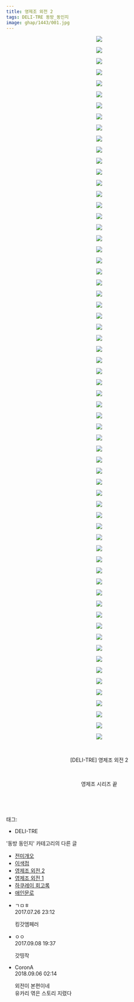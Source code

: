 ```yaml
---
title: 영제조 외전 2
tags: DELI-TRE 동방_동인지
image: ghap/1443/001.jpg
---
```

<div class="article">
<p style="text-align: center; clear: none; float: none;"><img src="{{ site.nasurl }}/ghap/1443/001.jpg"/></p>
<p style="text-align: center; clear: none; float: none;"><img src="{{ site.nasurl }}/ghap/1443/002.jpg"/></p>
<p style="text-align: center; clear: none; float: none;"><img src="{{ site.nasurl }}/ghap/1443/003.jpg"/></p>
<p style="text-align: center; clear: none; float: none;"><img src="{{ site.nasurl }}/ghap/1443/004.jpg"/></p>
<p style="text-align: center; clear: none; float: none;"><img src="{{ site.nasurl }}/ghap/1443/005.jpg"/></p>
<p style="text-align: center; clear: none; float: none;"><img src="{{ site.nasurl }}/ghap/1443/006.jpg"/></p>
<p style="text-align: center; clear: none; float: none;"><img src="{{ site.nasurl }}/ghap/1443/007.jpg"/></p>
<p style="text-align: center; clear: none; float: none;"><img src="{{ site.nasurl }}/ghap/1443/008.jpg"/></p>
<p style="text-align: center; clear: none; float: none;"><img src="{{ site.nasurl }}/ghap/1443/009.jpg"/></p>
<p style="text-align: center; clear: none; float: none;"><img src="{{ site.nasurl }}/ghap/1443/010.jpg"/></p>
<p style="text-align: center; clear: none; float: none;"><img src="{{ site.nasurl }}/ghap/1443/011.jpg"/></p>
<p style="text-align: center; clear: none; float: none;"><img src="{{ site.nasurl }}/ghap/1443/012.jpg"/></p>
<p style="text-align: center; clear: none; float: none;"><img src="{{ site.nasurl }}/ghap/1443/013.jpg"/></p>
<p style="text-align: center; clear: none; float: none;"><img src="{{ site.nasurl }}/ghap/1443/014.jpg"/></p>
<p style="text-align: center; clear: none; float: none;"><img src="{{ site.nasurl }}/ghap/1443/015.jpg"/></p>
<p style="text-align: center; clear: none; float: none;"><img src="{{ site.nasurl }}/ghap/1443/016.jpg"/></p>
<p style="text-align: center; clear: none; float: none;"><img src="{{ site.nasurl }}/ghap/1443/017.jpg"/></p>
<p style="text-align: center; clear: none; float: none;"><img src="{{ site.nasurl }}/ghap/1443/018.jpg"/></p>
<p style="text-align: center; clear: none; float: none;"><img src="{{ site.nasurl }}/ghap/1443/019.jpg"/></p>
<p style="text-align: center; clear: none; float: none;"><img src="{{ site.nasurl }}/ghap/1443/020.jpg"/></p>
<p style="text-align: center; clear: none; float: none;"><img src="{{ site.nasurl }}/ghap/1443/021.jpg"/></p>
<p style="text-align: center; clear: none; float: none;"><img src="{{ site.nasurl }}/ghap/1443/022.jpg"/></p>
<p style="text-align: center; clear: none; float: none;"><img src="{{ site.nasurl }}/ghap/1443/023.jpg"/></p>
<p style="text-align: center; clear: none; float: none;"><img src="{{ site.nasurl }}/ghap/1443/024.jpg"/></p>
<p style="text-align: center; clear: none; float: none;"><img src="{{ site.nasurl }}/ghap/1443/025.jpg"/></p>
<p style="text-align: center; clear: none; float: none;"><img src="{{ site.nasurl }}/ghap/1443/026.jpg"/></p>
<p style="text-align: center; clear: none; float: none;"><img src="{{ site.nasurl }}/ghap/1443/027.jpg"/></p>
<p style="text-align: center; clear: none; float: none;"><img src="{{ site.nasurl }}/ghap/1443/028.jpg"/></p>
<p style="text-align: center; clear: none; float: none;"><img src="{{ site.nasurl }}/ghap/1443/029.jpg"/></p>
<p style="text-align: center; clear: none; float: none;"><img src="{{ site.nasurl }}/ghap/1443/030.jpg"/></p>
<p style="text-align: center; clear: none; float: none;"><img src="{{ site.nasurl }}/ghap/1443/031.jpg"/></p>
<p style="text-align: center; clear: none; float: none;"><img src="{{ site.nasurl }}/ghap/1443/032.jpg"/></p>
<p style="text-align: center; clear: none; float: none;"><img src="{{ site.nasurl }}/ghap/1443/033.jpg"/></p>
<p style="text-align: center; clear: none; float: none;"><img src="{{ site.nasurl }}/ghap/1443/034.jpg"/></p>
<p style="text-align: center; clear: none; float: none;"><img src="{{ site.nasurl }}/ghap/1443/035.jpg"/></p>
<p style="text-align: center; clear: none; float: none;"><img src="{{ site.nasurl }}/ghap/1443/036.jpg"/></p>
<p style="text-align: center; clear: none; float: none;"><img src="{{ site.nasurl }}/ghap/1443/037.jpg"/></p>
<p style="text-align: center; clear: none; float: none;"><img src="{{ site.nasurl }}/ghap/1443/038.jpg"/></p>
<p style="text-align: center; clear: none; float: none;"><img src="{{ site.nasurl }}/ghap/1443/039.jpg"/></p>
<p style="text-align: center; clear: none; float: none;"><img src="{{ site.nasurl }}/ghap/1443/040.jpg"/></p>
<p style="text-align: center; clear: none; float: none;"><img src="{{ site.nasurl }}/ghap/1443/041.jpg"/></p>
<p style="text-align: center; clear: none; float: none;"><img src="{{ site.nasurl }}/ghap/1443/042.jpg"/></p>
<p style="text-align: center; clear: none; float: none;"><img src="{{ site.nasurl }}/ghap/1443/043.jpg"/></p>
<p style="text-align: center; clear: none; float: none;"><img src="{{ site.nasurl }}/ghap/1443/044.jpg"/></p>
<p style="text-align: center; clear: none; float: none;"><img src="{{ site.nasurl }}/ghap/1443/045.jpg"/></p>
<p style="text-align: center; clear: none; float: none;"><img src="{{ site.nasurl }}/ghap/1443/046.jpg"/></p>
<p style="text-align: center; clear: none; float: none;"><img src="{{ site.nasurl }}/ghap/1443/047.jpg"/></p>
<p style="text-align: center; clear: none; float: none;"><img src="{{ site.nasurl }}/ghap/1443/048.jpg"/></p>
<p style="text-align: center; clear: none; float: none;"><img src="{{ site.nasurl }}/ghap/1443/049.jpg"/></p>
<p style="text-align: center; clear: none; float: none;"><img src="{{ site.nasurl }}/ghap/1443/050.jpg"/></p>
<p style="text-align: center; clear: none; float: none;"><img src="{{ site.nasurl }}/ghap/1443/051.jpg"/></p>
<p style="text-align: center; clear: none; float: none;"><img src="{{ site.nasurl }}/ghap/1443/052.jpg"/></p>
<p style="text-align: center; clear: none; float: none;"><img src="{{ site.nasurl }}/ghap/1443/053.jpg"/></p>
<p style="text-align: center; clear: none; float: none;"><img src="{{ site.nasurl }}/ghap/1443/054.jpg"/></p>
<p style="text-align: center; clear: none; float: none;"><img src="{{ site.nasurl }}/ghap/1443/055.jpg"/></p>
<p style="text-align: center; clear: none; float: none;"><img src="{{ site.nasurl }}/ghap/1443/056.jpg"/></p>
<p style="text-align: center; clear: none; float: none;"><img src="{{ site.nasurl }}/ghap/1443/057.jpg"/></p>
<p style="text-align: center; clear: none; float: none;"><img src="{{ site.nasurl }}/ghap/1443/058.jpg"/></p>
<p style="text-align: center; clear: none; float: none;"><img src="{{ site.nasurl }}/ghap/1443/059.jpg"/></p>
<p style="text-align: center; clear: none; float: none;"><img src="{{ site.nasurl }}/ghap/1443/060.jpg"/></p>
<p style="text-align: center; clear: none; float: none;"><img src="{{ site.nasurl }}/ghap/1443/061.jpg"/></p>
<p style="text-align: center; clear: none; float: none;"><img src="{{ site.nasurl }}/ghap/1443/062.jpg"/></p>
<p style="text-align: center; clear: none; float: none;"><img src="{{ site.nasurl }}/ghap/1443/063.jpg"/></p>
<p style="text-align: center; clear: none; float: none;"><img src="{{ site.nasurl }}/ghap/1443/064.jpg"/></p>
<p style="text-align: center; clear: none; float: none;"><br/></p>
<p style="text-align: center; clear: none; float: none;">[DELI-TRE] 영제조 외전 2</p>
<p style="text-align: center; clear: none; float: none;"><br/></p>
<p style="text-align: center; clear: none; float: none;">영제조 시리즈 끝</p>
<p style="text-align: center; clear: none; float: none;"><br/></p>
<p><br/></p>
</div><div class="tagTrail">
<p>태그: </p>
<ul>
<li>DELI-TRE</li>
</ul>
</div><div class="another">
<p>'동방 동인지' 카테고리의 다른 글</p>
<ul>
<li><a href="/2016-08-09-ghap_1445">전미개오</a></li>
<li><a href="/2016-08-09-ghap_1444">이색접</a></li>
<li><a href="/2016-08-09-ghap_1443">영제조 외전 2</a></li>
<li><a href="/2016-08-09-ghap_1442">영제조 외전 1</a></li>
<li><a href="/2016-08-09-ghap_1441">하쿠레이 회고록</a></li>
<li><a href="/2016-08-09-ghap_1438">애인문로</a></li>
</ul>
</div><div class="cb_module cb_fluid">
<div class="cb_wrt cb_profile">
<div class="comment">
<ul>
<li class="cb_thumb_off" id="comment15044969">
<div class="cb_comment_area">
<div class="cb_info_area">
<div class="cb_section">
<span class="cb_nick_name">ㄱㅁㅎ</span>
</div>
<div class="cb_section">
<span class="cb_date">2017.07.26 23:12 </span>
</div>
</div>
<div class="cb_dsc_comment">
<p class="cb_dsc">
											킹갓엠페러
										</p>
</div>
</div></li>
<li class="cb_thumb_off" id="comment15078992">
<div class="cb_comment_area">
<div class="cb_info_area">
<div class="cb_section">
<span class="cb_nick_name">ㅇㅇ</span>
</div>
<div class="cb_section">
<span class="cb_date">2017.09.08 19:37 </span>
</div>
</div>
<div class="cb_dsc_comment">
<p class="cb_dsc">
											갓띵작
										</p>
</div>
</div></li>
<li class="cb_thumb_off" id="comment15326868">
<div class="cb_comment_area">
<div class="cb_info_area">
<div class="cb_section">
<span class="cb_nick_name">CoronA</span>
</div>
<div class="cb_section">
<span class="cb_date">2018.09.06 02:14 </span>
</div>
</div>
<div class="cb_dsc_comment">
<p class="cb_dsc">
											외전이 본편이네<br/>
유카리 엮은 스토리 지렸다
										</p>
</div>
</div></li>
</ul>
</div>
</div><!-- commentList close -->
</div>